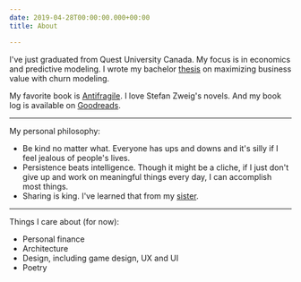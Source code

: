 ```yaml
---
date: 2019-04-28T00:00:00.000+00:00
title: About

---
```

I've just graduated from Quest University Canada. My focus is in economics and predictive modeling. I wrote my bachelor [thesis](https://tamhn.me/project/) on maximizing business value with churn modeling. 

My favorite book is [Antifragile](https://en.wikipedia.org/wiki/Antifragile). I love Stefan Zweig's novels. And my book log is available on [Goodreads](https://www.goodreads.com/user/show/16499362-tam-nguyen).

***

My personal philosophy:

* Be kind no matter what. Everyone has ups and downs and it's silly if I feel jealous of people's lives.
* Persistence beats intelligence. Though it might be a cliche, if I just don't give up and work on meaningful things every day, I can accomplish most things.
* Sharing is king. I've learned that from my [sister](https://tamhn.me/lesson-from-sister/). 

***

Things I care about (for now):

* Personal finance
* Architecture 
* Design, including game design, UX and UI
* Poetry